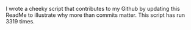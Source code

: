 I wrote a cheeky script that contributes to my Github by updating this ReadMe to illustrate why more than commits matter. This script has run 3319 times.